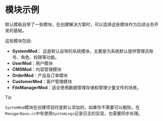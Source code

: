 # 模块示例

默认模板自带了一些模块，在创建解决方案时，可以选择这些模块作为后续业务开发的基础。

这些模块包括:

- **SystemMod**： 这是默认自带的系统模块，主要是为系统默认提供管理员账号、角色、权限等功能。
- **UserMod**：用户模块
- **CMSMod**：内容管理模块
- **OrderMod**：产品及订单模块
- **CustomerMod**：客户管理模块
- **FileManagerMod**：适合使用数据管理存储和管理少量文件的场景。

> [!TIP]
> `SystemMod`模块在创建项目时是默认添加的，如果你不需要可以删除。在`ManagerBase.cs`中有使用`SystemLogs`记录日志的实现，也需要同步处理。